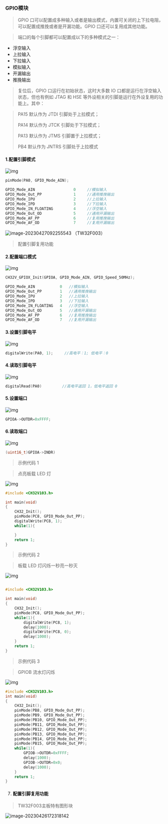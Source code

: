 ### GPIO模块  <!-- {docsify-ignore} -->

> GPIO 口可以配置成多种输入或者是输出模式，内置可关闭的上下拉电阻，可以配置成推挽或者是开漏功能。GPIO 口还可以复用成其他功能。

> 端口的每个引脚都可以配置成以下的多种模式之一：

-  浮空输入
- 上拉输入
- 下拉输入
- 模拟输入
- 开漏输出
- 推挽输出

> 复位后，GPIO 口运行在初始状态，这时大多数 IO 口都是运行在浮空输入状态，但也有例如 JTAG 和 HSE 等外设相关的引脚是运行在外设复用的功能上。其中：

> PA15 默认作为 JTDI 引脚处于上拉模式； 
>
> PA14 默认作为 JTCK 引脚处于下拉模式； 
>
> PA13 默认作为 JTMS 引脚置于上拉模式；
>
>  PB4 默认作为 JNTRS 引脚处于上拉模式

#### 1.配置引脚模式

![img](基础外设模块.assets/wps325.jpg) 

```c++
pinMode(PA0, GPIO_Mode_AIN); 
 
GPIO_Mode_AIN                 0     //模拟输入     
GPIO_Mode_Out_PP              1     //通用推挽输出 
GPIO_Mode_IPU                 2     //上拉输入     
GPIO_Mode_IPD                 3     //下拉输入     
GPIO_Mode_IN_FLOATING         4     //浮空输入     
GPIO_Mode_Out_OD              5     //通用开漏输出 
GPIO_Mode_AF_PP               6     //复用推挽输出 
GPIO_Mode_AF_OD               7     //复用开漏输出 
```

![image-20230427092255543](基础外设模块_01.assets/image-20230427092255543.png) （TW32F003）

> 配置引脚复用功能



#### 2.配置端口模式

![img](基础外设模块.assets/wps326.jpg) 

```c++
CH32V_GPIOX_Init(GPIOA, GPIO_Mode_AIN, GPIO_Speed_50MHz);

GPIO_Mode_AIN	        0	//模拟输入
GPIO_Mode_Out_PP	    1	//通用推挽输出
GPIO_Mode_IPU	        2	//上拉输入
GPIO_Mode_IPD	        3	//下拉输入
GPIO_Mode_IN_FLOATING	4	//浮空输入
GPIO_Mode_Out_OD	    5	//通用开漏输出
GPIO_Mode_AF_PP	        6	//复用推挽输出
GPIO_Mode_AF_OD	        7   //复用开漏输出
```
#### 3.设置引脚电平

![img](基础外设模块.assets/wps328.jpg) 

```c++
digitalWrite(PA0, 1);     //高电平：1; 低电平：0
```
#### 4.读取引脚电平

![img](基础外设模块.assets/wps330.jpg) 

```c++
digitalRead(PA0)         //高电平返回 1，低电平返回 0
```
#### 5.设置端口

![img](基础外设模块.assets/wps332.jpg) 

```c++
GPIOA->OUTDR=0xFFFF;
```
#### 6.读取端口

![img](基础外设模块.assets/wps334.jpg) 

```c++
(uint16_t)GPIOA->INDR)
```
> 示例代码 1

> 点亮板载 LED 灯


![img](基础外设模块.assets/wps336.jpg) 

```c++
#include <CH32V103.h>

int main(void)
{
    CH32_Init();
    pinMode(PC8, GPIO_Mode_Out_PP); 
    digitalWrite(PC8, 1);
    while(1){

    }
    return 1;
}
```
> 示例代码 2

> 板载 LED 灯闪烁一秒亮一秒灭


![img](基础外设模块.assets/wps338.jpg)

```c++

#include <CH32V103.h>

int main(void)
{
    CH32_Init();
    pinMode(PC8, GPIO_Mode_Out_PP); 
    while(1){
		digitalWrite(PC8, 1);
        delay(1000);
        digitalWrite(PC8, 0);
        delay(1000);
    }
    return 1;
}
```
> 示例代码 3

> GPIOB 流水灯闪烁

![img](基础外设模块.assets/wps341.jpg) 

```c++
#include <CH32V103.h>
int main(void)
{
    CH32_Init();
    pinMode(PB8, GPIO_Mode_Out_PP); 
    pinMode(PB9, GPIO_Mode_Out_PP); 
    pinMode(PB10, GPIO_Mode_Out_PP); 
    pinMode(PB11, GPIO_Mode_Out_PP); 
    pinMode(PB12, GPIO_Mode_Out_PP); 
    pinMode(PB13, GPIO_Mode_Out_PP); 
    pinMode(PB14, GPIO_Mode_Out_PP); 
    pinMode(PB15, GPIO_Mode_Out_PP); 
    while(1){
        GPIOB->OUTDR=0xFFFF;
        delay(1000); 
        GPIOB->OUTDR=0x0;
        delay(1000);
    }
    return 1;
}
```



7. #### 配置引脚复用功能

> TW32F003主板特有图形块

![image-20230426172318142](基础外设模块_01.assets/image-20230426172318142.png) 